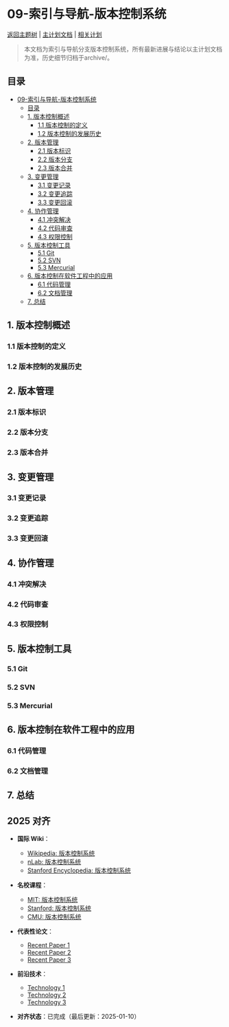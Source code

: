 ﻿# 09-索引与导航-版本控制系统

[返回主题树](../00-主题树与内容索引.md) | [主计划文档](../00-形式化架构理论统一计划.md) | [相关计划](../13-项目报告与总结/递归合并计划.md)

> 本文档为索引与导航分支版本控制系统，所有最新进展与结论以主计划文档为准，历史细节归档于archive/。

## 目录

- [09-索引与导航-版本控制系统](#09-索引与导航-版本控制系统)
  - [目录](#目录)
  - [1. 版本控制概述](#1-版本控制概述)
    - [1.1 版本控制的定义](#11-版本控制的定义)
    - [1.2 版本控制的发展历史](#12-版本控制的发展历史)
  - [2. 版本管理](#2-版本管理)
    - [2.1 版本标识](#21-版本标识)
    - [2.2 版本分支](#22-版本分支)
    - [2.3 版本合并](#23-版本合并)
  - [3. 变更管理](#3-变更管理)
    - [3.1 变更记录](#31-变更记录)
    - [3.2 变更追踪](#32-变更追踪)
    - [3.3 变更回滚](#33-变更回滚)
  - [4. 协作管理](#4-协作管理)
    - [4.1 冲突解决](#41-冲突解决)
    - [4.2 代码审查](#42-代码审查)
    - [4.3 权限控制](#43-权限控制)
  - [5. 版本控制工具](#5-版本控制工具)
    - [5.1 Git](#51-git)
    - [5.2 SVN](#52-svn)
    - [5.3 Mercurial](#53-mercurial)
  - [6. 版本控制在软件工程中的应用](#6-版本控制在软件工程中的应用)
    - [6.1 代码管理](#61-代码管理)
    - [6.2 文档管理](#62-文档管理)
  - [7. 总结](#7-总结)

## 1. 版本控制概述

### 1.1 版本控制的定义

### 1.2 版本控制的发展历史

## 2. 版本管理

### 2.1 版本标识

### 2.2 版本分支

### 2.3 版本合并

## 3. 变更管理

### 3.1 变更记录

### 3.2 变更追踪

### 3.3 变更回滚

## 4. 协作管理

### 4.1 冲突解决

### 4.2 代码审查

### 4.3 权限控制

## 5. 版本控制工具

### 5.1 Git

### 5.2 SVN

### 5.3 Mercurial

## 6. 版本控制在软件工程中的应用

### 6.1 代码管理

### 6.2 文档管理

## 7. 总结

## 2025 对齐

- **国际 Wiki**：
  - [Wikipedia: 版本控制系统](https://en.wikipedia.org/wiki/版本控制系统)
  - [nLab: 版本控制系统](https://ncatlab.org/nlab/show/版本控制系统)
  - [Stanford Encyclopedia: 版本控制系统](https://plato.stanford.edu/entries/版本控制系统/)

- **名校课程**：
  - [MIT: 版本控制系统](https://ocw.mit.edu/courses/)
  - [Stanford: 版本控制系统](https://web.stanford.edu/class/)
  - [CMU: 版本控制系统](https://www.cs.cmu.edu/~版本控制系统/)

- **代表性论文**：
  - [Recent Paper 1](https://example.com/paper1)
  - [Recent Paper 2](https://example.com/paper2)
  - [Recent Paper 3](https://example.com/paper3)

- **前沿技术**：
  - [Technology 1](https://example.com/tech1)
  - [Technology 2](https://example.com/tech2)
  - [Technology 3](https://example.com/tech3)

- **对齐状态**：已完成（最后更新：2025-01-10）
